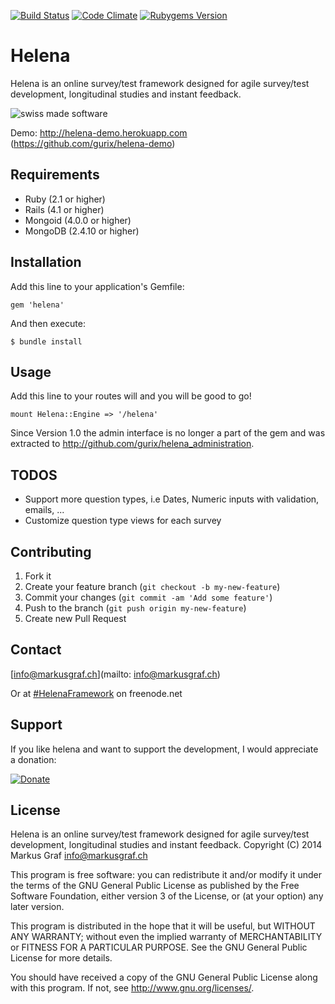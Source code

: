[![Build Status](https://img.shields.io/travis/gurix/helena/master.svg?style=flat)](https://travis-ci.org/gurix/helena)
[![Code Climate](https://img.shields.io/codeclimate/github/gurix/helena.svg?style=flat)](https://codeclimate.com/github/gurix/helena)
[![Rubygems Version](https://img.shields.io/gem/v/helena.svg?style=flat)](https://rubygems.org/gems/helena)
# Helena
Helena is an online survey/test framework designed for agile survey/test development, longitudinal studies and instant feedback.

![swiss made software](https://raw.githubusercontent.com/gurix/helena/master/app/assets/images/helena/swissmadesoftware.png "swiss made software")

Demo: http://helena-demo.herokuapp.com (https://github.com/gurix/helena-demo)
## Requirements
* Ruby (2.1 or higher)
* Rails (4.1 or higher)
* Mongoid (4.0.0 or higher)
* MongoDB (2.4.10 or higher)

## Installation
Add this line to your application's Gemfile:

    gem 'helena'

And then execute:

    $ bundle install

## Usage

Add this line to your routes will and you will be good to go!

    mount Helena::Engine => '/helena'

Since Version 1.0 the admin interface is no longer a part of the gem and was extracted to http://github.com/gurix/helena_administration.

## TODOS
* Support more question types, i.e Dates, Numeric inputs with validation, emails, ...
* Customize question type views for each survey

## Contributing

1. Fork it
2. Create your feature branch (`git checkout -b my-new-feature`)
3. Commit your changes (`git commit -am 'Add some feature'`)
4. Push to the branch (`git push origin my-new-feature`)
5. Create new Pull Request

## Contact

[info@markusgraf.ch](mailto: info@markusgraf.ch)

Or at [#HelenaFramework](irc://chat.freenode.net/HelenaFramework) on freenode.net

## Support

If you like helena and want to support the development, I would appreciate a donation:

[![Donate](https://www.paypalobjects.com/en_US/CH/i/btn/btn_donateCC_LG.gif)](https://www.paypal.com/cgi-bin/webscr?cmd=_donations&business=info%40markusgraf%2ech&lc=CH&item_name=Helena&currency_code=CHF&bn=PP%2dDonationsBF%3abtn_donateCC_LG%2egif%3aNonHosted)

## License

Helena is an online survey/test framework designed for agile
survey/test development, longitudinal studies and instant feedback.
Copyright (C) 2014  Markus Graf <info@markusgraf.ch>

This program is free software: you can redistribute it and/or modify
it under the terms of the GNU General Public License as published by
the Free Software Foundation, either version 3 of the License, or
(at your option) any later version.

This program is distributed in the hope that it will be useful,
but WITHOUT ANY WARRANTY; without even the implied warranty of
MERCHANTABILITY or FITNESS FOR A PARTICULAR PURPOSE.  See the
GNU General Public License for more details.

You should have received a copy of the GNU General Public License
along with this program.  If not, see <http://www.gnu.org/licenses/>.

